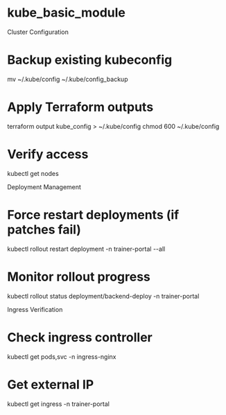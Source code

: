 # kube_basic_module

Cluster Configuration
# Backup existing kubeconfig
mv ~/.kube/config ~/.kube/config_backup

# Apply Terraform outputs
terraform output kube_config > ~/.kube/config
chmod 600 ~/.kube/config

# Verify access
kubectl get nodes

Deployment Management
# Force restart deployments (if patches fail)
kubectl rollout restart deployment -n trainer-portal --all

# Monitor rollout progress
kubectl rollout status deployment/backend-deploy -n trainer-portal

Ingress Verification
# Check ingress controller
kubectl get pods,svc -n ingress-nginx

# Get external IP
kubectl get ingress -n trainer-portal
